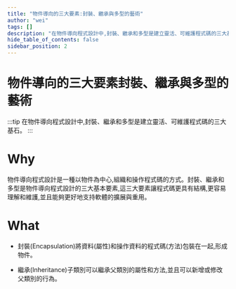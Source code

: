 ```yaml
---
title: "物件導向的三大要素:封裝、繼承與多型的藝術"
author: "wei"
tags: []
description: "在物件導向程式設計中,封裝、繼承和多型是建立靈活、可維護程式碼的三大基石。"
hide_table_of_contents: false
sidebar_position: 2
---
```


# 物件導向的三大要素封裝、繼承與多型的藝術

:::tip
在物件導向程式設計中,封裝、繼承和多型是建立靈活、可維護程式碼的三大基石。
:::

# Why

物件導向程式設計是一種以物件為中心,組織和操作程式碼的方式。封裝、繼承和多型是物件導向程式設計的三大基本要素,這三大要素讓程式碼更具有結構,更容易理解和維護,並且能夠更好地支持軟體的擴展與重用。

# What

- 封裝(Encapsulation)將資料(屬性)和操作資料的程式碼(方法)包裝在一起,形成物件。

- 繼承(Inheritance)子類別可以繼承父類別的屬性和方法,並且可以新增或修改父類別的行為。